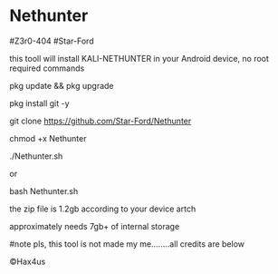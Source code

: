 # Nethunter
#Z3r0-404
#Star-Ford


this tooll will install KALI-NETHUNTER in your Android device, no root required
commands

pkg update && pkg upgrade

pkg install git -y

git clone https://github.com/Star-Ford/Nethunter

chmod +x Nethunter

./Nethunter.sh

or

bash Nethunter.sh

the zip file is 1.2gb according to your device artch

approximately needs 7gb+ of internal storage

#note pls, this tool is not made my me........all credits are below

©Hax4us
